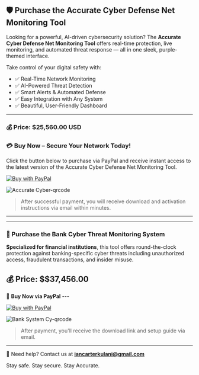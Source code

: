 ## 🛡️ Purchase the Accurate Cyber Defense Net Monitoring Tool

Looking for a powerful, AI-driven cybersecurity solution? The **Accurate Cyber Defense Net Monitoring Tool** offers real-time protection, live monitoring, and automated threat response — all in one sleek, purple-themed interface.

Take control of your digital safety with:
- ✅ Real-Time Network Monitoring  
- ✅ AI-Powered Threat Detection  
- ✅ Smart Alerts & Automated Defense  
- ✅ Easy Integration with Any System  
- ✅ Beautiful, User-Friendly Dashboard  

---

### 💰 Price: **$25,560.00 USD**

### 💳 Buy Now – Secure Your Network Today!

Click the button below to purchase via PayPal and receive instant access to the latest version of the Accurate Cyber Defense Net Monitoring Tool.

[![Buy with PayPal](https://www.paypalobjects.com/webstatic/en_US/i/buttons/checkout-logo-large.png)](https://www.paypal.com/ncp/payment/4P2J8YZLLJVXL)


![Accurate Cyber-qrcode](https://github.com/user-attachments/assets/42b393b5-14c5-483b-b04b-6e033ef6d9f4)


> After successful payment, you will receive download and activation instructions via email within minutes.

---

---

### 🏦 Purchase the **Bank Cyber Threat Monitoring System**



**Specialized for financial institutions**, this tool offers round-the-clock protection against banking-specific cyber threats including unauthorized access, fraudulent transactions, and insider misuse.

## 💰 Price: **$$37,456.00**

🛒 **Buy Now via PayPal**  ---


[![Buy with PayPal](https://www.paypalobjects.com/webstatic/en_US/i/buttons/checkout-logo-large.png)](https://www.paypal.com/ncp/payment/JYPTACVXDRRR4)

![Bank System Cy-qrcode](https://github.com/user-attachments/assets/5d6d427d-fd9f-4510-bb0c-9f2993e26f14)

> After payment, you'll receive the download link and setup guide via email.

---



📧 Need help? Contact us at **iancarterkulani@gmail.com**

Stay safe. Stay secure. Stay Accurate.

